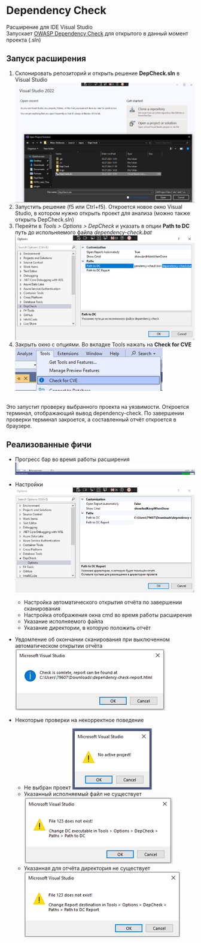 
# Dependency Check

Расширение для IDE Visual Studio<br>
Запускает [ OWASP Dependency Check](https://github.com/jeremylong/DependencyCheck) для открытого в данный момент проекта (.sln)

## Запуск расширения

1. Склонировать репозиторий и открыть решение **DepCheck.sln** в Visual Studio
![Open Solution](imgs/SlnOpen.png)
2. Запустить решение (f5 или Ctrl+f5). Откроется новое окно Visual Studio, в котором нужно открыть проект для анализа (можно также открыть DepCheck.sln)
3. Перейти в *Tools > Options > DepCheck* и указать в опции **Path to DC** путь до испольняемого файла *dependency-check.bat*
![Path to DC](imgs\DCPath.png)
4. Закрыть окно с опциями. Во вкладке Tools нажать на **Check for CVE**
![Path to DC](imgs\CheckForCVE.png)
<br>
Это запустит проверку выбранного проекта на уязвимости. Откроется терминал, отображающий вывод dependency-check. По завершении проверки терминал закроется, а составленный отчёт откроется в браузере.

## Реализованные фичи

- Прогресс бар во время работы расширения
![Progress Bar](imgs\ProgressBar.png)

- Настройки
![Options](imgs\Options.png)
  - Настройка автоматического открытия отчёта по завершении сканирования
  - Настройка отображения окна cmd во время работы расширения
  - Указание исполняемого файла
  - Указание директории, в которую положить отчёт

- Увдомление об окончании сканирования при выключенном автоматическом открытии отчёта
![Complete Check Message](imgs\MBCheckComlete.png)

- Некоторые проверки на некорректное поведение

  - Не выбран проект
  ![No Project Error](imgs\NoProjectError.png)
  - Указанный исполняемый файл не существует
  ![No File Error](imgs\NoFileError.png)
  - Указанная для отчёта директория не существует
  ![No Directory Error](imgs\NoDirError.png)
